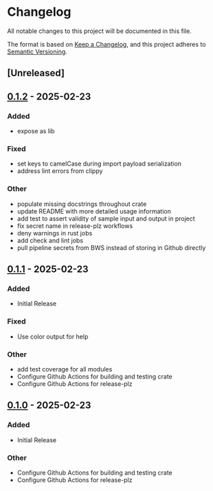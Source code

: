 # Changelog

All notable changes to this project will be documented in this file.

The format is based on [Keep a Changelog](https://keepachangelog.com/en/1.0.0/),
and this project adheres to [Semantic Versioning](https://semver.org/spec/v2.0.0.html).

## [Unreleased]

## [0.1.2](https://github.com/travipross/env2bws/compare/v0.1.1...v0.1.2) - 2025-02-23

### Added

- expose as lib

### Fixed

- set keys to camelCase during import payload serialization
- address lint errors from clippy

### Other

- populate missing docstrings throughout crate
- update README with more detailed usage information
- add test to assert validity of sample input and output in project
- fix secret name in release-plz workflows
- deny warnings in rust jobs
- add check and lint jobs
- pull pipeline secrets from BWS instead of storing in Github directly

## [0.1.1](https://github.com/travipross/env2bws/compare/v0.1.0...v0.1.1) - 2025-02-23

### Added

- Initial Release

### Fixed

- Use color output for help

### Other

- add test coverage for all modules
- Configure Github Actions for building and testing crate
- Configure Github Actions for release-plz

## [0.1.0](https://github.com/travipross/env2bws/releases/tag/v0.1.0) - 2025-02-23

### Added

- Initial Release

### Other

- Configure Github Actions for building and testing crate
- Configure Github Actions for release-plz
